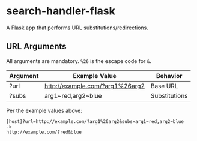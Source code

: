 # search-handler-flask

A Flask app that performs URL substitutions/redirections.

## URL Arguments

All arguments are mandatory. `%26` is the escape code for `&`.

| Argument | Example Value                   | Behavior      |
| -------- | ------------------------------- | ------------- |
| ?url     | http://example.com/?arg1%26arg2 | Base URL      |
| ?subs    | arg1~red,arg2~blue              | Substitutions |

Per the example values above:

```
[host]?url=http://example.com/?arg1%26arg2&subs=arg1~red,arg2~blue
->
http://example.com/?red&blue
```
